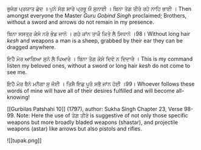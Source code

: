 ਭੁਜੰਗ ਪ੍ਰਯਾਤ ਛੰਦ ॥
ਪੁਨੰ ਸੰਗ ਸਾਰੇ ਪ੍ਰਭੂ ਯੌ ਸੁਨਾਈ । ਬਿਨਾ ਤੇਗ ਤੀਰੰ ਰਹੋ ਨਾਹਿ ਭਾਈ ।
Then amongst everyone the Master *Guru Gobind Singh* proclaimed; Brothers, without a sword and arrows do not remain in my presence.

ਬਿਨਾ ਸਸਤ੍ਰ ਕੇਸੰ ਨਰੰ ਭੇਡ ਜਾਨੋ । ਗਹੇ ਕਾਂਨ ਤਾਕੌ ਕਿਤੇ ਲੈ ਸਿਧਾਨੋ ।98।
Without long hair *kesh* and weapons a man is a sheep, grabbed by their ear they can be dragged anywhere.

ਇਹੈ ਮੋਰ ਆਗਿਆ ਸੁਨੋ ਲੈ ਪਿਆਰੇ । ਬਿਨਾ ਤੇਗ ਕੇਸੰ ਦਿਵੋ ਨ ਦਿਦਾਰੇ ।
This is my command listen my beloved ones, without a sword or long hair *kesh* do not come to see me.

ਇਹੈ ਮੋਰ ਬੈਨੰ ਮਨੈਗਾ ਸੁ ਜੋਈ । ਤਿਸੈ ਇਛ ਪੂਰੰ ਸਭੈ ਜਾਂਨ ਹੋਈ ।99।
Whoever follows these words of mine will have all of their desires fulfilled and will become all-knowing!

[[Gurbilas Patshahi 10]] (1797), author: Sukha Singh
Chapter 23, Verse 98-99.
Note: Here the use of ਤੇਗ ਤੀਰੰ is suggestive of not only those specific weapons but more broadly bladed weapons (shastar), and projectile weapons (astar) like arrows but also pistols and rifles.

![[tupak.png]]